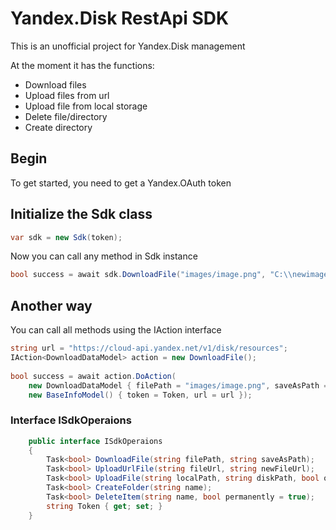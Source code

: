# Yandex.Disk RestApi SDK
This is an unofficial project for Yandex.Disk management

At the moment it has the functions:
- Download files
- Upload files from url
- Upload file from local storage
- Delete file/directory
- Create directory

## Begin
To get started, you need to get a Yandex.OAuth token

## Initialize the Sdk class
```c#
var sdk = new Sdk(token);
```

Now you can call any method in Sdk instance
```c#
bool success = await sdk.DownloadFile("images/image.png", "C:\\newimage.png");
```

## Another way
You can call all methods using the IAction<T> interface
```c#
string url = "https://cloud-api.yandex.net/v1/disk/resources";
IAction<DownloadDataModel> action = new DownloadFile();
  
bool success = await action.DoAction(
    new DownloadDataModel { filePath = "images/image.png", saveAsPath = "C:\\newimage.png" },  
    new BaseInfoModel() { token = Token, url = url });
```

### Interface ISdkOperaions
```c#
    public interface ISdkOperaions
    {
        Task<bool> DownloadFile(string filePath, string saveAsPath);
        Task<bool> UploadUrlFile(string fileUrl, string newFileUrl);
        Task<bool> UploadFile(string localPath, string diskPath, bool overwrite = true);
        Task<bool> CreateFolder(string name);
        Task<bool> DeleteItem(string name, bool permanently = true);
        string Token { get; set; }
    }
```
